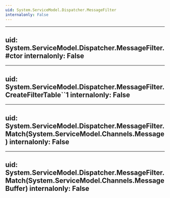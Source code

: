 ```yaml
---
uid: System.ServiceModel.Dispatcher.MessageFilter
internalonly: False
---
```


---
uid: System.ServiceModel.Dispatcher.MessageFilter.#ctor
internalonly: False
---

---
uid: System.ServiceModel.Dispatcher.MessageFilter.CreateFilterTable``1
internalonly: False
---

---
uid: System.ServiceModel.Dispatcher.MessageFilter.Match(System.ServiceModel.Channels.Message)
internalonly: False
---

---
uid: System.ServiceModel.Dispatcher.MessageFilter.Match(System.ServiceModel.Channels.MessageBuffer)
internalonly: False
---
